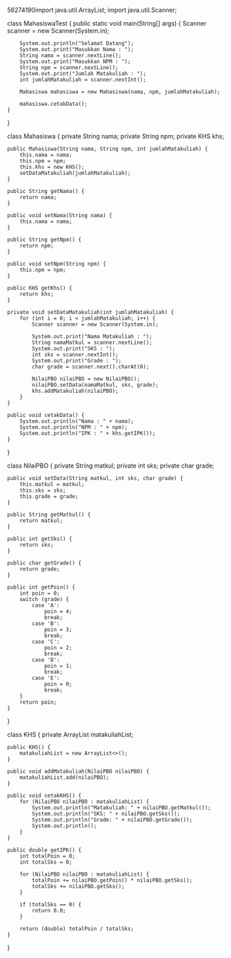 56274190import java.util.ArrayList;
import java.util.Scanner;

class MahasiswaTest {
    public static void main(String[] args) {
        Scanner scanner = new Scanner(System.in);

        System.out.println("Selamat Datang");
        System.out.print("Masukkan Nama : ");
        String nama = scanner.nextLine();
        System.out.print("Masukkan NPM : ");
        String npm = scanner.nextLine();
        System.out.print("Jumlah Matakuliah : ");
        int jumlahMatakuliah = scanner.nextInt();

        Mahasiswa mahasiswa = new Mahasiswa(nama, npm, jumlahMatakuliah);

        mahasiswa.cetakData();
    }
}

class Mahasiswa {
    private String nama;
    private String npm;
    private KHS khs;

    public Mahasiswa(String nama, String npm, int jumlahMatakuliah) {
        this.nama = nama;
        this.npm = npm;
        this.khs = new KHS();
        setDataMatakuliah(jumlahMatakuliah);
    }

    public String getNama() {
        return nama;
    }

    public void setNama(String nama) {
        this.nama = nama;
    }

    public String getNpm() {
        return npm;
    }

    public void setNpm(String npm) {
        this.npm = npm;
    }

    public KHS getKhs() {
        return khs;
    }

    private void setDataMatakuliah(int jumlahMatakuliah) {
        for (int i = 0; i < jumlahMatakuliah; i++) {
            Scanner scanner = new Scanner(System.in);

            System.out.print("Nama Matakuliah : ");
            String namaMatkul = scanner.nextLine();
            System.out.print("SKS : ");
            int sks = scanner.nextInt();
            System.out.print("Grade : ");
            char grade = scanner.next().charAt(0);

            NilaiPBO nilaiPBO = new NilaiPBO();
            nilaiPBO.setData(namaMatkul, sks, grade);
            khs.addMatakuliah(nilaiPBO);
        }
    }

    public void cetakData() {
        System.out.println("Nama : " + nama);
        System.out.println("NPM : " + npm);
        System.out.println("IPK : " + khs.getIPK());
    }
}

class NilaiPBO {
    private String matkul;
    private int sks;
    private char grade;

    public void setData(String matkul, int sks, char grade) {
        this.matkul = matkul;
        this.sks = sks;
        this.grade = grade;
    }

    public String getMatkul() {
        return matkul;
    }

    public int getSks() {
        return sks;
    }

    public char getGrade() {
        return grade;
    }

    public int getPoin() {
        int poin = 0;
        switch (grade) {
            case 'A':
                poin = 4;
                break;
            case 'B':
                poin = 3;
                break;
            case 'C':
                poin = 2;
                break;
            case 'D':
                poin = 1;
                break;
            case 'E':
                poin = 0;
                break;
        }
        return poin;
    }
}

class KHS {
    private ArrayList<NilaiPBO> matakuliahList;

    public KHS() {
        matakuliahList = new ArrayList<>();
    }

    public void addMatakuliah(NilaiPBO nilaiPBO) {
        matakuliahList.add(nilaiPBO);
    }

    public void cetakKHS() {
        for (NilaiPBO nilaiPBO : matakuliahList) {
            System.out.println("Matakuliah: " + nilaiPBO.getMatkul());
            System.out.println("SKS: " + nilaiPBO.getSks());
            System.out.println("Grade: " + nilaiPBO.getGrade());
            System.out.println();
        }
    }

    public double getIPK() {
        int totalPoin = 0;
        int totalSks = 0;

        for (NilaiPBO nilaiPBO : matakuliahList) {
            totalPoin += nilaiPBO.getPoin() * nilaiPBO.getSks();
            totalSks += nilaiPBO.getSks();
        }

        if (totalSks == 0) {
            return 0.0;
        }

        return (double) totalPoin / totalSks;
    }
}

